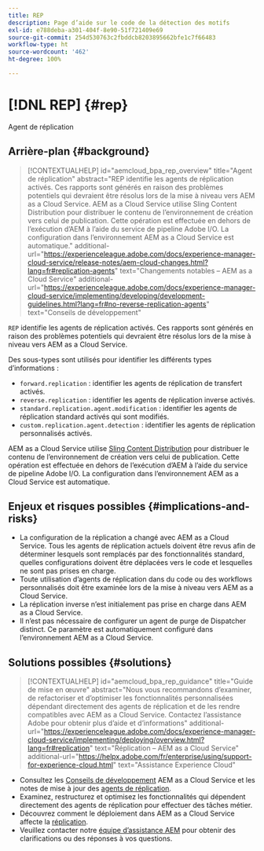 ```yaml
---
title: REP
description: Page d’aide sur le code de la détection des motifs
exl-id: e788deba-a301-404f-8e90-51f721409e69
source-git-commit: 254d530763c2fbddcb8203895662bfe1c7f66483
workflow-type: ht
source-wordcount: '462'
ht-degree: 100%

---
```


# [!DNL REP] {#rep}

Agent de réplication

## Arrière-plan {#background}

>[!CONTEXTUALHELP]
>id="aemcloud_bpa_rep_overview"
>title="Agent de réplication"
>abstract="REP identifie les agents de réplication activés. Ces rapports sont générés en raison des problèmes potentiels qui devraient être résolus lors de la mise à niveau vers AEM as a Cloud Service. AEM as a Cloud Service utilise Sling Content Distribution pour distribuer le contenu de l’environnement de création vers celui de publication. Cette opération est effectuée en dehors de l’exécution d’AEM à l’aide du service de pipeline Adobe I/O. La configuration dans l’environnement AEM as a Cloud Service est automatique."
>additional-url="https://experienceleague.adobe.com/docs/experience-manager-cloud-service/release-notes/aem-cloud-changes.html?lang=fr#replication-agents" text="Changements notables – AEM as a Cloud Service"
>additional-url="https://experienceleague.adobe.com/docs/experience-manager-cloud-service/implementing/developing/development-guidelines.html?lang=fr#no-reverse-replication-agents" text="Conseils de développement"

`REP` identifie les agents de réplication activés. Ces rapports sont générés en raison des problèmes potentiels qui devraient être résolus lors de la mise à niveau vers AEM as a Cloud Service.

Des sous-types sont utilisés pour identifier les différents types d’informations :

* `forward.replication` : identifier les agents de réplication de transfert activés.
* `reverse.replication` : identifier les agents de réplication inverse activés.
* `standard.replication.agent.modification` : identifier les agents de réplication standard activés qui sont modifiés.
* `custom.replication.agent.detection` : identifier les agents de réplication personnalisés activés.

AEM as a Cloud Service utilise [Sling Content Distribution](https://sling.apache.org/documentation/bundles/content-distribution.html) pour distribuer le contenu de l’environnement de création vers celui de publication. Cette opération est effectuée en dehors de l’exécution d’AEM à l’aide du service de pipeline Adobe I/O. La configuration dans l’environnement AEM as a Cloud Service est automatique.

## Enjeux et risques possibles {#implications-and-risks}

* La configuration de la réplication a changé avec AEM as a Cloud Service. Tous les agents de réplication actuels doivent être revus afin de déterminer lesquels sont remplacés par des fonctionnalités standard, quelles configurations doivent être déplacées vers le code et lesquelles ne sont pas prises en charge.
* Toute utilisation d’agents de réplication dans du code ou des workflows personnalisés doit être examinée lors de la mise à niveau vers AEM as a Cloud Service.
* La réplication inverse n’est initialement pas prise en charge dans AEM as a Cloud Service.
* Il n’est pas nécessaire de configurer un agent de purge de Dispatcher distinct. Ce paramètre est automatiquement configuré dans l’environnement AEM as a Cloud Service.

## Solutions possibles {#solutions}

>[!CONTEXTUALHELP]
>id="aemcloud_bpa_rep_guidance"
>title="Guide de mise en œuvre"
>abstract="Nous vous recommandons d’examiner, de refactoriser et d’optimiser les fonctionnalités personnalisées dépendant directement des agents de réplication et de les rendre compatibles avec AEM as a Cloud Service. Contactez l’assistance Adobe pour obtenir plus d’aide et d’informations"
>additional-url="https://experienceleague.adobe.com/docs/experience-manager-cloud-service/implementing/deploying/overview.html?lang=fr#replication" text="Réplication – AEM as a Cloud Service"
>additional-url="https://helpx.adobe.com/fr/enterprise/using/support-for-experience-cloud.html" text="Assistance Experience Cloud"

* Consultez les [Conseils de développement](https://experienceleague.adobe.com/docs/experience-manager-cloud-service/implementing/developing/development-guidelines.html?lang=fr#no-reverse-replication-agents) AEM as a Cloud Service et les notes de mise à jour des [agents de réplication](https://experienceleague.adobe.com/docs/experience-manager-cloud-service/release-notes/aem-cloud-changes.html?lang=fr#replication-agents).
* Examinez, restructurez et optimisez les fonctionnalités qui dépendent directement des agents de réplication pour effectuer des tâches métier.
* Découvrez comment le déploiement dans AEM as a Cloud Service affecte la [réplication](https://experienceleague.adobe.com/docs/experience-manager-cloud-service/implementing/deploying/overview.html?lang=fr#replication).
* Veuillez contacter notre [équipe d’assistance AEM](https://helpx.adobe.com/fr/enterprise/using/support-for-experience-cloud.html) pour obtenir des clarifications ou des réponses à vos questions.
